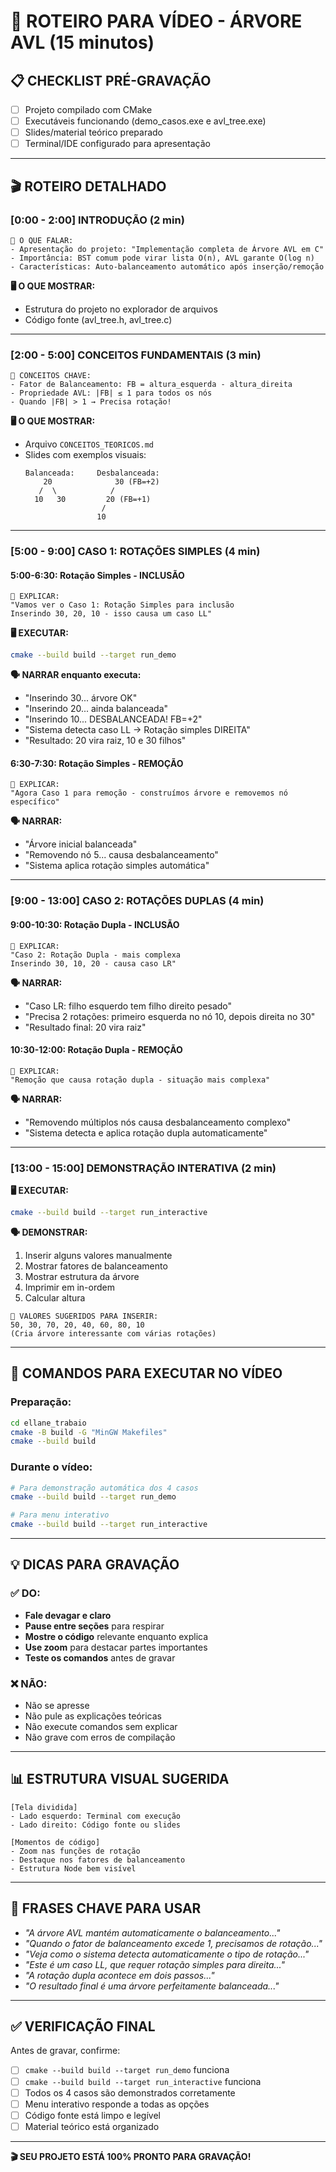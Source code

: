 # 🎥 ROTEIRO PARA VÍDEO - ÁRVORE AVL (15 minutos)

## 📋 CHECKLIST PRÉ-GRAVAÇÃO
- [ ] Projeto compilado com CMake
- [ ] Executáveis funcionando (demo_casos.exe e avl_tree.exe)
- [ ] Slides/material teórico preparado
- [ ] Terminal/IDE configurado para apresentação

---

## 🎬 ROTEIRO DETALHADO

### **[0:00 - 2:00] INTRODUÇÃO (2 min)**
```
📱 O QUE FALAR:
- Apresentação do projeto: "Implementação completa de Árvore AVL em C"
- Importância: BST comum pode virar lista O(n), AVL garante O(log n)
- Características: Auto-balanceamento automático após inserção/remoção
```

**🖥️ O QUE MOSTRAR:**
- Estrutura do projeto no explorador de arquivos
- Código fonte (avl_tree.h, avl_tree.c)

---

### **[2:00 - 5:00] CONCEITOS FUNDAMENTAIS (3 min)**
```
📱 CONCEITOS CHAVE:
- Fator de Balanceamento: FB = altura_esquerda - altura_direita
- Propriedade AVL: |FB| ≤ 1 para todos os nós
- Quando |FB| > 1 → Precisa rotação!
```

**🖥️ O QUE MOSTRAR:**
- Arquivo `CONCEITOS_TEORICOS.md`
- Slides com exemplos visuais:
  ```
  Balanceada:     Desbalanceada:
      20              30 (FB=+2)
     /  \            /
    10   30         20 (FB=+1) 
                   /
                  10
  ```

---

### **[5:00 - 9:00] CASO 1: ROTAÇÕES SIMPLES (4 min)**

#### **5:00-6:30: Rotação Simples - INCLUSÃO**
```
📱 EXPLICAR:
"Vamos ver o Caso 1: Rotação Simples para inclusão
Inserindo 30, 20, 10 - isso causa um caso LL"
```

**🖥️ EXECUTAR:**
```bash
cmake --build build --target run_demo
```

**🗣️ NARRAR enquanto executa:**
- "Inserindo 30... árvore OK"
- "Inserindo 20... ainda balanceada"
- "Inserindo 10... DESBALANCEADA! FB=+2"
- "Sistema detecta caso LL → Rotação simples DIREITA"
- "Resultado: 20 vira raiz, 10 e 30 filhos"

#### **6:30-7:30: Rotação Simples - REMOÇÃO**
```
📱 EXPLICAR:
"Agora Caso 1 para remoção - construímos árvore e removemos nó específico"
```

**🗣️ NARRAR:**
- "Árvore inicial balanceada"
- "Removendo nó 5... causa desbalanceamento"
- "Sistema aplica rotação simples automática"

---

### **[9:00 - 13:00] CASO 2: ROTAÇÕES DUPLAS (4 min)**

#### **9:00-10:30: Rotação Dupla - INCLUSÃO**
```
📱 EXPLICAR:
"Caso 2: Rotação Dupla - mais complexa
Inserindo 30, 10, 20 - causa caso LR"
```

**🗣️ NARRAR:**
- "Caso LR: filho esquerdo tem filho direito pesado"
- "Precisa 2 rotações: primeiro esquerda no nó 10, depois direita no 30"
- "Resultado final: 20 vira raiz"

#### **10:30-12:00: Rotação Dupla - REMOÇÃO**
```
📱 EXPLICAR:
"Remoção que causa rotação dupla - situação mais complexa"
```

**🗣️ NARRAR:**
- "Removendo múltiplos nós causa desbalanceamento complexo"
- "Sistema detecta e aplica rotação dupla automaticamente"

---

### **[13:00 - 15:00] DEMONSTRAÇÃO INTERATIVA (2 min)**

**🖥️ EXECUTAR:**
```bash
cmake --build build --target run_interactive
```

**🗣️ DEMONSTRAR:**
1. Inserir alguns valores manualmente
2. Mostrar fatores de balanceamento
3. Mostrar estrutura da árvore
4. Imprimir em in-ordem
5. Calcular altura

```
📱 VALORES SUGERIDOS PARA INSERIR:
50, 30, 70, 20, 40, 60, 80, 10
(Cria árvore interessante com várias rotações)
```

---

## 🎯 COMANDOS PARA EXECUTAR NO VÍDEO

### Preparação:
```bash
cd ellane_trabaio
cmake -B build -G "MinGW Makefiles"
cmake --build build
```

### Durante o vídeo:
```bash
# Para demonstração automática dos 4 casos
cmake --build build --target run_demo

# Para menu interativo
cmake --build build --target run_interactive
```

---

## 💡 DICAS PARA GRAVAÇÃO

### ✅ DO:
- **Fale devagar e claro**
- **Pause entre seções** para respirar
- **Mostre o código** relevante enquanto explica
- **Use zoom** para destacar partes importantes
- **Teste os comandos** antes de gravar

### ❌ NÃO:
- Não se apresse
- Não pule as explicações teóricas
- Não execute comandos sem explicar
- Não grave com erros de compilação

---

## 📊 ESTRUTURA VISUAL SUGERIDA

```
[Tela dividida]
- Lado esquerdo: Terminal com execução
- Lado direito: Código fonte ou slides

[Momentos de código]
- Zoom nas funções de rotação
- Destaque nos fatores de balanceamento
- Estrutura Node bem visível
```

---

## 🎤 FRASES CHAVE PARA USAR

- *"A árvore AVL mantém automaticamente o balanceamento..."*
- *"Quando o fator de balanceamento excede 1, precisamos de rotação..."*
- *"Veja como o sistema detecta automaticamente o tipo de rotação..."*
- *"Este é um caso LL, que requer rotação simples para direita..."*
- *"A rotação dupla acontece em dois passos..."*
- *"O resultado final é uma árvore perfeitamente balanceada..."*

---

## ✅ VERIFICAÇÃO FINAL

Antes de gravar, confirme:
- [ ] `cmake --build build --target run_demo` funciona
- [ ] `cmake --build build --target run_interactive` funciona  
- [ ] Todos os 4 casos são demonstrados corretamente
- [ ] Menu interativo responde a todas as opções
- [ ] Código fonte está limpo e legível
- [ ] Material teórico está organizado

---

**🎬 SEU PROJETO ESTÁ 100% PRONTO PARA GRAVAÇÃO!**
